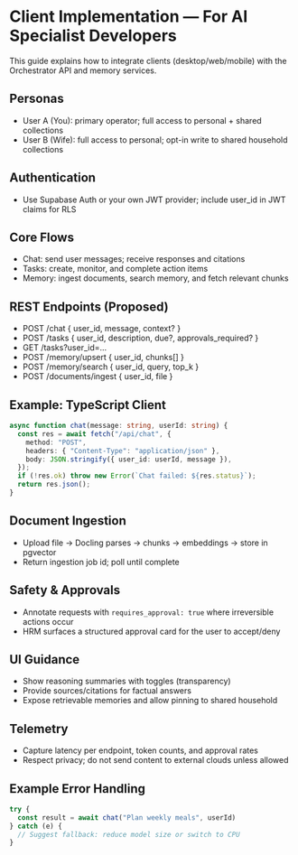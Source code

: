 # Client Implementation — For AI Specialist Developers

This guide explains how to integrate clients (desktop/web/mobile) with the Orchestrator API and memory services.

## Personas
- User A (You): primary operator; full access to personal + shared collections
- User B (Wife): full access to personal; opt-in write to shared household collections

## Authentication
- Use Supabase Auth or your own JWT provider; include user_id in JWT claims for RLS

## Core Flows
- Chat: send user messages; receive responses and citations
- Tasks: create, monitor, and complete action items
- Memory: ingest documents, search memory, and fetch relevant chunks

## REST Endpoints (Proposed)
- POST /chat { user_id, message, context? }
- POST /tasks { user_id, description, due?, approvals_required? }
- GET /tasks?user_id=...
- POST /memory/upsert { user_id, chunks[] }
- POST /memory/search { user_id, query, top_k }
- POST /documents/ingest { user_id, file }

## Example: TypeScript Client
```ts
async function chat(message: string, userId: string) {
  const res = await fetch("/api/chat", {
    method: "POST",
    headers: { "Content-Type": "application/json" },
    body: JSON.stringify({ user_id: userId, message }),
  });
  if (!res.ok) throw new Error(`Chat failed: ${res.status}`);
  return res.json();
}
```

## Document Ingestion
- Upload file → Docling parses → chunks → embeddings → store in pgvector
- Return ingestion job id; poll until complete

## Safety & Approvals
- Annotate requests with `requires_approval: true` where irreversible actions occur
- HRM surfaces a structured approval card for the user to accept/deny

## UI Guidance
- Show reasoning summaries with toggles (transparency)
- Provide sources/citations for factual answers
- Expose retrievable memories and allow pinning to shared household

## Telemetry
- Capture latency per endpoint, token counts, and approval rates
- Respect privacy; do not send content to external clouds unless allowed

## Example Error Handling
```ts
try {
  const result = await chat("Plan weekly meals", userId)
} catch (e) {
  // Suggest fallback: reduce model size or switch to CPU
}
```

